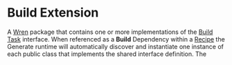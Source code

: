 # Build Extension

A [Wren](https://wren.io/) package that contains one or more implementations of the [Build Task](build-task.md) interface. When referenced as a **Build** Dependency within a [Recipe](recipe.md) the Generate runtime will automatically discover and instantiate one instance of each public class that implements the shared interface definition. The 
